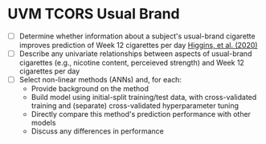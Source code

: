# UVM TCORS Usual Brand


- [ ] Determine whether information about a subject's usual-brand cigarette improves prediction of Week 12 cigarettes per day [Higgins, et al. (2020)](https://pubmed.ncbi.nlm.nih.gov/33079196/)
- [ ] Describe any univariate relationships between aspects of usual-brand cigarettes (e.g., nicotine content, perceieved strength) and Week 12 cigarettes per day
-  [ ] Select non-linear methods (ANNs) and, for each:
	- Provide background on the method
	- Build model using initial-split training/test data, with cross-validated training and (separate) cross-validated hyperparameter tuning
	- Directly compare this method's prediction performance with other models
	- Discuss any differences in performance
